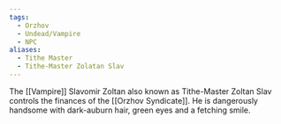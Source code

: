 ```yaml
---
tags:
  - Orzhov
  - Undead/Vampire
  - NPC
aliases:
  - Tithe Master
  - Tithe-Master Zolatan Slav
---
```

The [[Vampire]] Slavomir Zoltan also known as Tithe-Master Zoltan Slav controls the finances of the [[Orzhov Syndicate]]. He is dangerously handsome with dark-auburn hair, green eyes and a fetching smile.